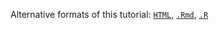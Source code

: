 Alternative formats of this tutorial:
[`HTML`](https://htmlpreview.github.io/?https://raw.githubusercontent.com/tgirke/CSHL_RNAseq/gh-pages/_vignettes/05_Rworkflows/systemPipeR.html),
[`.Rmd`](https://raw.githubusercontent.com/tgirke/CSHL_RNAseq/gh-pages/_vignettes/05_Rworkflows/systemPipeR.Rmd),
[`.R`](https://raw.githubusercontent.com/tgirke/CSHL_RNAseq/gh-pages/_vignettes/05_Rworkflows/systemPipeR.R)
